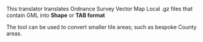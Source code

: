 This translator translates Ordnance Survey Vector Map Local .gz files that contain GML into **Shape** or **TAB format**

The tool can be used to convert smaller tile areas; such as bespoke County areas.  
